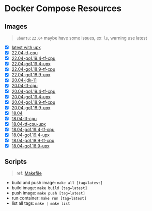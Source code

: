 # Docker Compose Resources

## Images

>`ubuntu:22.04` maybe have some issues, ex: `ls`, warning use latest

- [x] [latest with upx](./latest/Dockerfile)
- [x] [22.04-tf-cpu](./22.04-tf-cpu/Dockerfile)
- [x] [22.04-go1.19.4-tf-cpu](22.04-go1.19.4-tf-cpu/Dockerfile)
- [x] [22.04-go1.19.4-upx](22.04-go1.19.4-upx/Dockerfile)
- [x] [22.04-go1.18.9-tf-cpu](22.04-go1.18.9-tf-cpu/Dockerfile)
- [x] [22.04-go1.18.9-upx](22.04-go1.18.9-upx/Dockerfile)
- [x] [20.04-jdk-11](./20.04-jdk-11/Dockerfile)
- [x] [20.04-tf-cpu](./20.04-tf-cpu/Dockerfile)
- [x] [20.04-go1.19.4-tf-cpu](20.04-go1.19.4-tf-cpu/Dockerfile)
- [x] [20.04-go1.19.4-upx](20.04-go1.19.4-upx/Dockerfile)
- [x] [20.04-go1.18.9-tf-cpu](20.04-go1.18.9-tf-cpu/Dockerfile)
- [x] [20.04-go1.18.9-upx](20.04-go1.18.9-upx/Dockerfile)
- [x] [18.04](./18.04/Dockerfile)
- [x] [18.04-tf-cpu](./18.04-tf-cpu/Dockerfile)
- [x] [18.04-tf-cpu-upx](./18.04-tf-cpu-upx/Dockerfile)
- [x] [18.04-go1.19.4-tf-cpu](18.04-go1.19.4-tf-cpu/Dockerfile)
- [x] [18.04-go1.19.4-upx](./18.04-go1.19.4-upx/Dockerfile)
- [x] [18.04-go1.18.9-tf-cpu](18.04-go1.18.9-tf-cpu/Dockerfile)
- [x] [18.04-go1.18.9-upx](18.04-go1.18.9-upx/Dockerfile)

## Scripts

>ref: [Makefile](./Makefile)

- build and push image: `make all [tag=latest]`
- build image: `make build [tag=latest]`
- push image: `make push [tag=latest]`
- run container: `make run [tag=latest]`
- list all tags: `make | make list`
